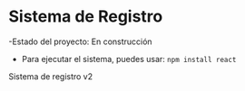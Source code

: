 <h1> Sistema de Registro </h1>

-Estado del proyecto: En construcción

- Para ejecutar el sistema, puedes usar:
```npm install react```

Sistema de registro v2
